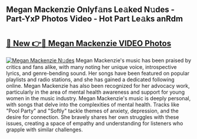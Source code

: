 ## Megan Mackenzie Onlyf𝚊ns Le𝚊ked N𝚞des - Part-YxP Photos Video - Hot Part Le𝚊ks anRdm

# <h2><a href="http://ac11981.deff.icu/?id=Megan+Mackenzie">🔗 New 👉🔴 Megan Mackenzie VIDEO Photos</a></h2>

[![Megan Mackenzie N𝚞des](https://i.imgur.com/rIISA9y.gif)](http://ac11981.deff.icu/?id=Megan+Mackenzie)
Megan Mackenzie's music has been praised by critics and fans alike, with many noting her unique voice, introspective lyrics, and genre-bending sound. Her songs have been featured on popular playlists and radio stations, and she has gained a dedicated following online. Megan Mackenzie has also been recognized for her advocacy work, particularly in the area of mental health awareness and support for young women in the music industry. Megan Mackenzie's music is deeply personal, with songs that delve into the complexities of mental health. Tracks like "Pool Party" and "Softly" tackle themes of anxiety, depression, and the desire for connection. She bravely shares her own struggles with these issues, creating a space of empathy and understanding for listeners who grapple with similar challenges.
